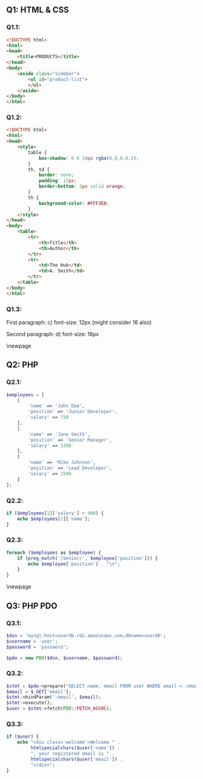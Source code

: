 ## Q1: HTML & CSS

### Q1.1:
```html
<!DOCTYPE html>
<html>
<head>
    <title>PRODUCTS</title>
</head>
<body>
    <aside class="sidebar">
        <ul id="product-list">
        </ul>
    </aside>
</body>
</html>
```

### Q1.2:
```html
<!DOCTYPE html>
<html>
<head>
    <style>
        table {
            box-shadow: 0 0 10px rgba(0,0,0,0.2);
        }
        th, td {
            border: none;
            padding: 12px;
            border-bottom: 2px solid orange;
        }
        th {
            background-color: #FFF3E0;
        }
    </style>
</head>
<body>
    <table>
        <tr>
            <th>Title</th>
            <th>Author</th>
        </tr>
        <tr>
            <td>The Hub</td>
            <td>A. Smith</td>
        </tr>
    </table>
</body>
</html>
```

### Q1.3:
First paragraph: c) font-size: 12px (might consider 16 also)

Second paragraph: d) font-size: 18px

\newpage

## Q2: PHP

### Q2.1:
```php
$employees = [
    [
        'name' => 'John Doe',
        'position' => 'Junior Developer',
        'salary' => 750
    ],
    [
        'name' => 'Jane Smith',
        'position' => 'Senior Manager',
        'salary' => 1200
    ],
    [
        'name' => 'Mike Johnson',
        'position' => 'Lead Developer',
        'salary' => 1500
    ]
];
```

### Q2.2:
```php
if ($employees[1]['salary'] > 900) {
    echo $employees[1]['name'];
}
```

### Q2.3:
```php
foreach ($employees as $employee) {
    if (preg_match('/Senior/', $employee['position'])) {
        echo $employee['position'] . "\n";
    }
}
```

\newpage

## Q3: PHP PDO

### Q3.1:
```php
$dsn = 'mysql:host=userdb.rds.amazonaws.com;dbname=userdb';
$username = 'user';
$password = 'password';

$pdo = new PDO($dsn, $username, $password);
```

### Q3.2:
```php
$stmt = $pdo->prepare("SELECT name, email FROM user WHERE email = :email");
$email = $_GET['email'];
$stmt->bindParam(':email', $email);
$stmt->execute();
$user = $stmt->fetch(PDO::FETCH_ASSOC);
```

### Q3.3:
```php
if ($user) {
    echo "<div class='welcome'>Welcome " . 
         htmlspecialchars($user['name']) . 
         ", your registered email is " . 
         htmlspecialchars($user['email']) . 
         "</div>";
}
```